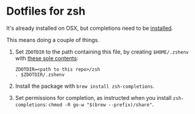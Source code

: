 # Dotfiles for zsh

It's already installed on OSX, but completions need to be
[installed](https://stackoverflow.com/a/62060648/112682).

This means doing a couple of things.

1. Set `ZDOTDIR` to the path containing this file, by creating `$HOME/.zshenv`
   with [these sole
   contents](https://www.reddit.com/r/zsh/comments/3ubrdr/proper_way_to_set_zdotdir/):

    ```
    ZDOTDIR=<path to this repo>/zsh
    . $ZDOTDIR/.zshenv
    ```

2. Install the package with `brew install zsh-completions`.

3. Set permissions for completion, as instructed when you install
   `zsh-completions`: `chmod -R go-w "$(brew --prefix)/share"`.
